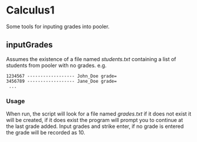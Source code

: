 # Calculus1
Some tools for inputing grades into pooler.

## inputGrades

Assumes the existence of a file named *students.txt* containing a list of students from pooler with no grades.
e.g.
```
1234567 ------------------ John_Doe grade=
3456789 ------------------ Jane_Doe grade=
 ...
```

### Usage

When run, the script will look for a file named *grades.txt* if it does not exist it will be created, if it does exist the program will prompt you to continue at the last grade added. Input grades and strike enter, if no grade is entered the grade will be recorded as 10.
